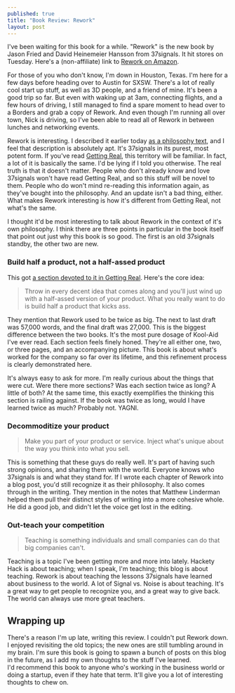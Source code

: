 ```yaml
---
published: true
title: "Book Review: Rework"
layout: post
---
```


I've been waiting for this book for a while. "Rework" is the new book by Jason
Fried and David Heinemeier Hansson from 37signals. It hit stores on Tuesday.
Here's a (non-affiliate) link to [Rework on Amazon][1].

For those of you who don't know, I'm down in Houston, Texas. I'm here for a
few days before heading over to Austin for SXSW. There's a lot of really cool
start up stuff, as well as 3D people, and a friend of mine. It's been a good
trip so far. But even with waking up at 3am, connecting flights, and a few
hours of driving, I still managed to find a spare moment to head over to a
Borders and grab a copy of Rework. And even though I'm running all over town,
Nick is driving, so I've been able to read all of Rework in between lunches
and networking events.

Rework is interesting. I described it earlier today [as a philosophy text][2],
and I feel that description is absolutely apt. It's 37signals in its purest,
most potent form. If you've read [Getting Real][3], this territory will
be familiar. In fact, a lot of it is basically the same. I'd be lying if I
told you otherwise. The real truth is that it doesn't matter. People who don't
already know and love 37signals won't have read Getting Real, and so this
stuff will be novel to them. People who do won't mind re-reading this
information again, as they've bought into the philosophy. And an update isn't
a bad thing, either. What makes Rework interesting is how it's different from
Getting Real, not what's the same.

I thought it'd be most interesting to talk about Rework in the context of it's
own philosophy. I think there are three points in particular in the book
itself that point out just why this book is so good. The first is an old
37signals standby, the other two are new.

### Build half a product, not a half-assed product

This got [a section devoted to it in Getting Real][4]. Here's the core idea:

> Throw in every decent idea that comes along and you'll just wind up with a
half-assed version of your product. What you really want to do is build half a
product that kicks ass.

They mention that Rework used to be twice as big. The next to last draft was
57,000 words, and the final draft was 27,000. This is the biggest difference
between the two books. It's the most pure dosage of Kool-Aid I've ever read.
Each section feels finely honed. They're all either one, two, or three pages,
and an accompanying picture. This book is about what's worked for the company
so far over its lifetime, and this refinement process is clearly demonstrated
here.

It's always easy to ask for more. I'm really curious about the things that
were cut. Were there more sections? Was each section twice as long? A little
of both? At the same time, this exactly exemplifies the thinking this section
is railing against. If the book was twice as long, would I have learned twice
as much? Probably not. YAGNI.

### Decommoditize your product

> Make you part of your product or service. Inject what's unique about the way
you think into what you sell.

This is something that these guys do really well. It's part of having such
strong opinions, and sharing them with the world. Everyone knows who 37signals
is and what they stand for. If I wrote each chapter of Rework into a blog
post, you'd still recognize it as their philosophy. It also comes through in
the writing. They mention in the notes that Matthew Linderman helped them pull
their distinct styles of writing into a more cohesive whole. He did a good
job, and didn't let the voice get lost in the editing.

### Out-teach your competition

> Teaching is something individuals and small companies can do that big
companies can't.

Teaching is a topic I've been getting more and more into lately. Hackety Hack
is about teaching; when I speak, I'm teaching; this blog is about teaching.
Rework is about teaching the lessons 37signals have learned about business to
the world. A lot of Signal vs. Noise is about teaching. It's a great way to
get people to recognize you, and a great way to give back. The world can
always use more great teachers.

## Wrapping up

There's a reason I'm up late, writing this review. I couldn't put Rework down.
I enjoyed revisiting the old topics; the new ones are still tumbling around in
my brain. I'm sure this book is going to spawn a bunch of posts on this blog
in the future, as I add my own thoughts to the stuff I've learned.
I'd recommend this book to anyone who's working in the business world or doing
a startup, even if they hate that term. It'll give you a lot of interesting
thoughts to chew on.

   [1]: http://www.amazon.com/gp/product/0307463745/ref=s9_simh_gw_p14_t1?pf_rd_m=ATVPDKIKX0DER&pf_rd_s=center-2&pf_rd_r=1RRQJN39HSJ4SMVA2EM4&pf_rd_t=101&pf_rd_p=470938631&pf_rd_i=507846
   [2]: http://twitter.com/steveklabnik/status/10281523422
   [3]: http://gettingreal.37signals.com/
   [4]: http://gettingreal.37signals.com/ch05_Half_Not_Half_Assed.php

